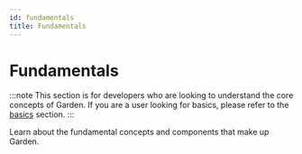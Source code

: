 ```yaml
---
id: fundamentals
title: Fundamentals
---
```


# Fundamentals

:::note
This section is for developers who are looking to understand the core concepts of Garden. If you are a user looking for basics, please refer to the [basics](../../home/GetStarted.md) section.
:::

Learn about the fundamental concepts and components that make up Garden.
